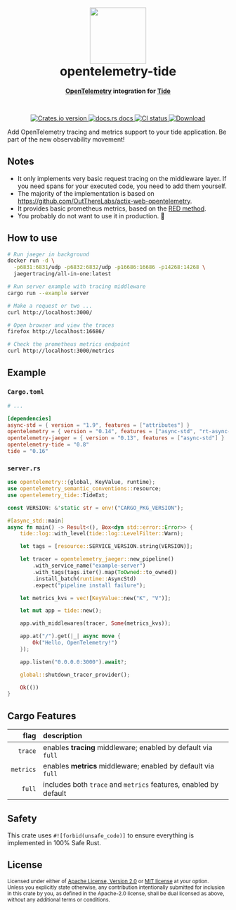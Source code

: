 <h1 align="center"><img src="https://raw.githubusercontent.com/asaaki/opentelemetry-tide/main/.assets/opentelemetry-tide-logo.svg" width=128 height=128><br>opentelemetry-tide</h1>
<div align="center"><strong>

[OpenTelemetry] integration for [Tide]

</strong></div><br />

<div align="center">
  <!-- Crates version -->
  <a href="https://crates.io/crates/opentelemetry-tide">
    <img src="https://img.shields.io/crates/v/opentelemetry-tide.svg?style=flat-square"
    alt="Crates.io version" />
  </a>
  <!-- docs.rs -->
  <a href="https://docs.rs/opentelemetry-tide">
    <img src="https://img.shields.io/badge/docs.rs-latest-blue.svg?style=flat-square"
      alt="docs.rs docs" />
    <!-- <img src="https://docs.rs/opentelemetry-tide/badge.svg"
      alt="docs.rs docs" /> -->
  </a>
  <!-- CI -->
  <a href="https://crates.io/crates/opentelemetry-tide">
    <img src="https://img.shields.io/github/workflow/status/asaaki/opentelemetry-tide/CI/main?style=flat-square"
      alt="CI status" />
  </a>
  <!-- Downloads -->
  <a href="https://crates.io/crates/opentelemetry-tide">
    <img src="https://img.shields.io/crates/d/opentelemetry-tide.svg?style=flat-square"
      alt="Download" />
  </a>
</div>

Add OpenTelemetry tracing and metrics support to your tide application.
Be part of the new observability movement!

## Notes

* It only implements very basic request tracing on the middleware layer.
  If you need spans for your executed code, you need to add them yourself.
* The majority of the implementation is based on <https://github.com/OutThereLabs/actix-web-opentelemetry>.
* It provides basic prometheus metrics, based on the [RED method].
* You probably do not want to use it in production. 🤷

## How to use

```sh
# Run jaeger in background
docker run -d \
  -p6831:6831/udp -p6832:6832/udp -p16686:16686 -p14268:14268 \
  jaegertracing/all-in-one:latest

# Run server example with tracing middleware
cargo run --example server

# Make a request or two ...
curl http://localhost:3000/

# Open browser and view the traces
firefox http://localhost:16686/

# Check the prometheus metrics endpoint
curl http://localhost:3000/metrics
```

## Example

### `Cargo.toml`

```toml
# ...

[dependencies]
async-std = { version = "1.9", features = ["attributes"] }
opentelemetry = { version = "0.14", features = ["async-std", "rt-async-std"] }
opentelemetry-jaeger = { version = "0.13", features = ["async-std"] }
opentelemetry-tide = "0.8"
tide = "0.16"
```

### `server.rs`

```rust
use opentelemetry::{global, KeyValue, runtime};
use opentelemetry_semantic_conventions::resource;
use opentelemetry_tide::TideExt;

const VERSION: &'static str = env!("CARGO_PKG_VERSION");

#[async_std::main]
async fn main() -> Result<(), Box<dyn std::error::Error>> {
    tide::log::with_level(tide::log::LevelFilter::Warn);

    let tags = [resource::SERVICE_VERSION.string(VERSION)];

    let tracer = opentelemetry_jaeger::new_pipeline()
        .with_service_name("example-server")
        .with_tags(tags.iter().map(ToOwned::to_owned))
        .install_batch(runtime::AsyncStd)
        .expect("pipeline install failure");

    let metrics_kvs = vec![KeyValue::new("K", "V")];

    let mut app = tide::new();

    app.with_middlewares(tracer, Some(metrics_kvs));

    app.at("/").get(|_| async move {
        Ok("Hello, OpenTelemetry!")
    });

    app.listen("0.0.0.0:3000").await?;

    global::shutdown_tracer_provider();

    Ok(())
}
```

## Cargo Features

|      flag | description |
| --------: | :---------- |
|   `trace` | enables **tracing** middleware; enabled by default via `full`
| `metrics` | enables **metrics** middleware; enabled by default via `full`
|    `full` | includes both `trace` and `metrics` features, enabled by default

## Safety

This crate uses ``#![forbid(unsafe_code)]`` to ensure everything is implemented in 100% Safe Rust.


<!-- links -->
[RED method]: https://www.weave.works/blog/the-red-method-key-metrics-for-microservices-architecture/

## License

<sup>
Licensed under either of
  <a href="LICENSE-APACHE">Apache License, Version 2.0</a> or
  <a href="LICENSE-MIT">MIT license</a>
at your option.
</sup>

<br/>

<sub>
Unless you explicitly state otherwise, any contribution intentionally submitted
for inclusion in this crate by you, as defined in the Apache-2.0 license, shall
be dual licensed as above, without any additional terms or conditions.
</sub>

<!-- links -->
[OpenTelemetry]: https://crates.io/crates/opentelemetry
[Tide]: https://crates.io/crates/tide
